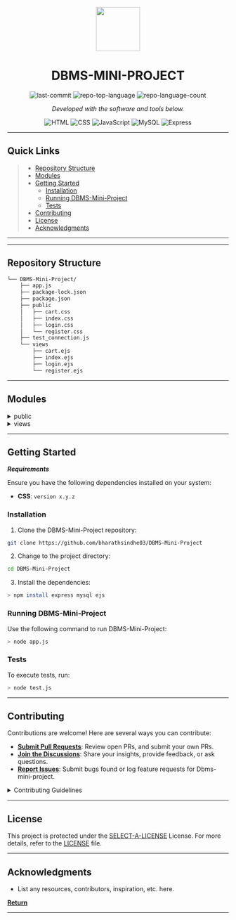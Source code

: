 <p align="center">
  <img src="https://img.icons8.com/external-tal-revivo-regular-tal-revivo/96/external-readme-is-a-easy-to-build-a-developer-hub-that-adapts-to-the-user-logo-regular-tal-revivo.png" width="100" />
</p>
<p align="center">
    <h1 align="center">DBMS-MINI-PROJECT</h1>
</p>

<p align="center">
	<img src="https://img.shields.io/github/last-commit/bharathsindhe03/DBMS-Mini-Project?style=flat&logo=git&logoColor=white&color=0080ff" alt="last-commit">
	<img src="https://img.shields.io/github/languages/top/bharathsindhe03/DBMS-Mini-Project?style=flat&color=0080ff" alt="repo-top-language">
	<img src="https://img.shields.io/github/languages/count/bharathsindhe03/DBMS-Mini-Project?style=flat&color=0080ff" alt="repo-language-count">
<p>
<p align="center">
		<em>Developed with the software and tools below.</em>
</p>
<p align="center">
    <img src="https://img.shields.io/badge/HTML-E34F26.svg?style=flat&logo=HTML5&logoColor=white" alt="HTML">
	<img src="https://img.shields.io/badge/CSS-1572B6.svg?style=flat&logo=CSS3&logoColor=white" alt="CSS">
	<img src="https://img.shields.io/badge/JavaScript-F7DF1E.svg?style=flat&logo=JavaScript&logoColor=black" alt="JavaScript">
	<img src="https://img.shields.io/badge/MySQL-4479A1.svg?style=flat&logo=MySQL&logoColor=white" alt="MySQL">
	<img src="https://img.shields.io/badge/Express-000000.svg?style=flat&logo=Express&logoColor=white" alt="Express">
</p>
<hr>

##  Quick Links

> - [ Repository Structure](#-repository-structure)
> - [ Modules](#-modules)
> - [ Getting Started](#-getting-started)
>   - [ Installation](#-installation)
>   - [ Running DBMS-Mini-Project](#-running-DBMS-Mini-Project)
>   - [ Tests](#-tests)
> - [ Contributing](#-contributing)
> - [ License](#-license)
> - [ Acknowledgments](#-acknowledgments)

---

---

##  Repository Structure

```sh
└── DBMS-Mini-Project/
    ├── app.js
    ├── package-lock.json
    ├── package.json
    ├── public
    │   ├── cart.css
    │   ├── index.css
    │   ├── login.css
    │   └── register.css
    ├── test_connection.js
    └── views
        ├── cart.ejs
        ├── index.ejs
        ├── login.ejs
        └── register.ejs
```

---

##  Modules


<details closed><summary>public</summary>

| File                                                                                                 | Summary                                         |
| ---                                                                                                  | ---                                             |
| [register.css](https://github.com/bharathsindhe03/DBMS-Mini-Project/blob/master/public/register.css) | HTTP error 401 for prompt `public/register.css` |
| [login.css](https://github.com/bharathsindhe03/DBMS-Mini-Project/blob/master/public/login.css)       | HTTP error 401 for prompt `public/login.css`    |
| [cart.css](https://github.com/bharathsindhe03/DBMS-Mini-Project/blob/master/public/cart.css)         | HTTP error 401 for prompt `public/cart.css`     |
| [index.css](https://github.com/bharathsindhe03/DBMS-Mini-Project/blob/master/public/index.css)       | HTTP error 401 for prompt `public/index.css`    |

</details>

<details closed><summary>views</summary>

| File                                                                                                | Summary                                        |
| ---                                                                                                 | ---                                            |
| [login.ejs](https://github.com/bharathsindhe03/DBMS-Mini-Project/blob/master/views/login.ejs)       | HTTP error 401 for prompt `views/login.ejs`    |
| [cart.ejs](https://github.com/bharathsindhe03/DBMS-Mini-Project/blob/master/views/cart.ejs)         | HTTP error 401 for prompt `views/cart.ejs`     |
| [index.ejs](https://github.com/bharathsindhe03/DBMS-Mini-Project/blob/master/views/index.ejs)       | HTTP error 401 for prompt `views/index.ejs`    |
| [register.ejs](https://github.com/bharathsindhe03/DBMS-Mini-Project/blob/master/views/register.ejs) | HTTP error 401 for prompt `views/register.ejs` |

</details>

---

##  Getting Started

***Requirements***

Ensure you have the following dependencies installed on your system:

* **CSS**: `version x.y.z`

###  Installation

1. Clone the DBMS-Mini-Project repository:

```sh
git clone https://github.com/bharathsindhe03/DBMS-Mini-Project
```

2. Change to the project directory:

```sh
cd DBMS-Mini-Project
```

3. Install the dependencies:

```sh
> npm install express mysql ejs
```

###  Running DBMS-Mini-Project

Use the following command to run DBMS-Mini-Project:

```sh
> node app.js
```

###  Tests

To execute tests, run:

```sh
> node test.js
```

---

##  Contributing

Contributions are welcome! Here are several ways you can contribute:

- **[Submit Pull Requests](https://github.com/bharathsindhe03/DBMS-Mini-Project/blob/main/CONTRIBUTING.md)**: Review open PRs, and submit your own PRs.
- **[Join the Discussions](https://github.com/bharathsindhe03/DBMS-Mini-Project/discussions)**: Share your insights, provide feedback, or ask questions.
- **[Report Issues](https://github.com/bharathsindhe03/DBMS-Mini-Project/issues)**: Submit bugs found or log feature requests for Dbms-mini-project.

<details closed>
    <summary>Contributing Guidelines</summary>

1. **Fork the Repository**: Start by forking the project repository to your GitHub account.
2. **Clone Locally**: Clone the forked repository to your local machine using a Git client.
   ```sh
   git clone https://github.com/bharathsindhe03/DBMS-Mini-Project
   ```
3. **Create a New Branch**: Always work on a new branch, giving it a descriptive name.
   ```sh
   git checkout -b new-feature-x
   ```
4. **Make Your Changes**: Develop and test your changes locally.
5. **Commit Your Changes**: Commit with a clear message describing your updates.
   ```sh
   git commit -m 'Implemented new feature x.'
   ```
6. **Push to GitHub**: Push the changes to your forked repository.
   ```sh
   git push origin new-feature-x
   ```
7. **Submit a Pull Request**: Create a PR against the original project repository. Clearly describe the changes and their motivations.

Once your PR is reviewed and approved, it will be merged into the main branch.

</details>

---

##  License

This project is protected under the [SELECT-A-LICENSE](https://choosealicense.com/licenses) License. For more details, refer to the [LICENSE](https://choosealicense.com/licenses/) file.

---

##  Acknowledgments

- List any resources, contributors, inspiration, etc. here.

[**Return**](#-quick-links)

---
